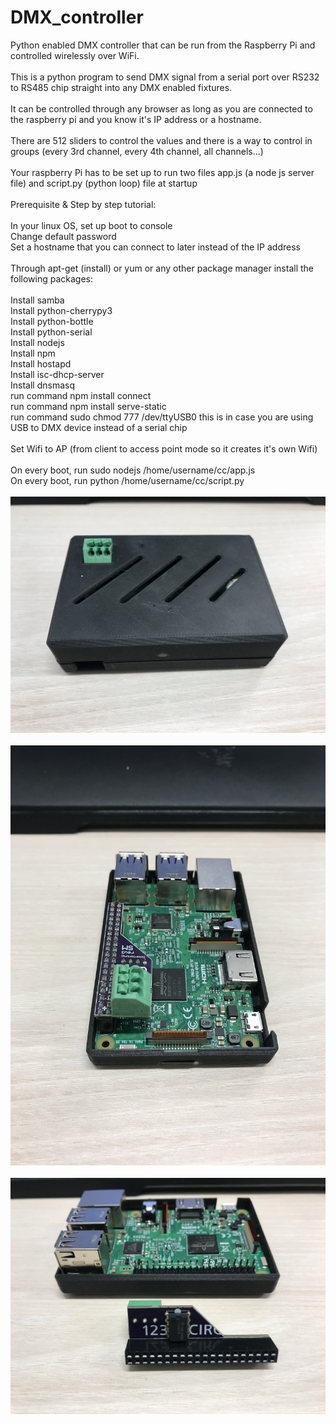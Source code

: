# DMX_controller

Python enabled DMX controller that can be run from the Raspberry Pi and controlled wirelessly over WiFi.
<br><br>
This is a python program to send DMX signal from a serial port over RS232 to RS485 chip straight into any DMX enabled fixtures.
<br><br>
It can be controlled through any browser as long as you are connected to the raspberry pi and you know it's IP address or a hostname.
<br><br>
There are 512 sliders to control the values and there is a way to control in groups (every 3rd channel, every 4th channel, all channels...)
<br><br>
Your raspberry Pi has to be set up to run two files app.js (a node js server file) and script.py (python loop) file at startup
<br><br>
Prerequisite &
Step by step tutorial:
<br>
<br>In your linux OS, set up boot to console
<br>Change default password
<br>Set a hostname that you can connect to later instead of the IP address
<br>
<br>Through apt-get (install) or yum or any other package manager install the following packages:
<br>
<br>Install samba
<br>Install python-cherrypy3
<br>Install python-bottle
<br>Install python-serial
<br>Install nodejs
<br>Install npm
<br>Install hostapd
<br>Install isc-dhcp-server
<br>Install dnsmasq
<br>run command npm install connect
<br>run command npm install serve-static
<br>run command sudo chmod 777 /dev/ttyUSB0 this is in case you are using USB to DMX device instead of a serial chip
<br>
<br>Set Wifi to AP (from client to access point mode so it creates it's own Wifi)
<br>
<br>On every boot, run sudo nodejs /home/username/cc/app.js
<br>On every boot, run python /home/username/cc/script.py
<br>
<br>![alt text](https://github.com/sierramango/DMX_controller/raw/master/IMG_1761.jpg)
<br>
<br>![alt text](https://github.com/sierramango/DMX_controller/raw/master/IMG_1763.jpg)
<br>
<br>![alt text](https://github.com/sierramango/DMX_controller/raw/master/IMG_1764.jpg)
